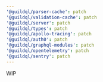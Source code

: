 ```yaml
---
'@guildql/parser-cache': patch
'@guildql/validation-cache': patch
'@guildql/server': patch
'@guildql/types': patch
'@guildql/apollo-tracing': patch
'@guildql/auth0': patch
'@guildql/graphql-modules': patch
'@guildql/opentelemetry': patch
'@guildql/sentry': patch
---
```


WIP
